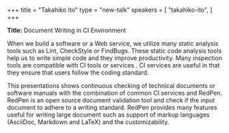 +++
title = "Takahiko Ito"
type = "new-talk"
speakers = [
        "takahiko-ito",
]
+++
<div class="col-12">
<p><strong>Title:</strong> Document Writing in CI Environment
</p>

<p>When we build a software or a Web service, we utilize many static analysis tools such as Lint, CheckStyle or FindBugs. These static code analysis tools help us to write simple code and they improve productivity. Many inspection tools are compatible with CI tools or services . CI services are useful in that they ensure that users follow the coding standard.</p>

<p>This presentations shows continuous checking of technical documents or software manuals with the combination of common CI services and RedPen. RedPen is an open source document validation tool and check if the input document to adhere to a writing standard. RedPen provides many features useful for writing large document such as support of markup languages (AsciiDoc, Markdown and LaTeX) and the customizability.</p>

</div>